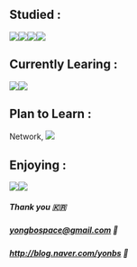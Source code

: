 ## Studied :

<img src="https://img.shields.io/badge/HTML5-E34F26?style=for-the-badge&logo=HTML5&logoColor=white"><img src="https://img.shields.io/badge/CSS3-1572B6?style=for-the-badge&logo=CSS3&logoColor=white"><img src="https://img.shields.io/badge/JavaScript-F7DF1E?style=for-the-badge&logo=JavaScript&logoColor=white"><img src="https://img.shields.io/badge/Dart-0175C2?style=for-the-badge&logo=Dart&logoColor=white">


## Currently Learing :

<img src="https://img.shields.io/badge/Flutter-02569B?style=for-the-badge&logo=Flutter&logoColor=white"><img src="https://img.shields.io/badge/GoLang-00ADD8?style=for-the-badge&logo=Go&logoColor=white">

## Plan to Learn :

Network, <img src="https://img.shields.io/badge/Databass-Databass-green">

## Enjoying :

<img src="https://img.shields.io/badge/Adobe Illustrator-FF9A00?style=for-the-badge&logo=Adobe Illustrator&logoColor=white"><img src="https://img.shields.io/badge/Ableton Live-000000?style=for-the-badge&logo=Ableton Live&logoColor=white">

##### Thank you 🇰🇷
##### yongbospace@gmail.com 💌
##### http://blog.naver.com/yonbs 📝
<!--
**yongbospace/yongbospace** is a ✨ _special_ ✨ repository because its `README.md` (this file) appears on your GitHub profile.

Here are some ideas to get you started:

- 🔭 I’m currently working on ...
- 🌱 I’m currently learning ...
- 👯 I’m looking to collaborate on ...
- 🤔 I’m looking for help with ...
- 💬 Ask me about ...
- 📫 How to reach me: ...
- 😄 Pronouns: ...
- ⚡ Fun fact: ...
-->
